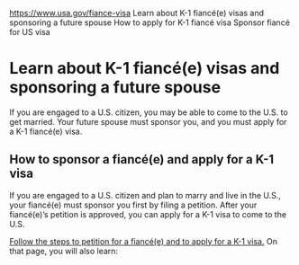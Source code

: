 

https://www.usa.gov/fiance-visa
Learn about K-1 fiancé(e) visas and sponsoring a future spouse
How to apply for K-1 fiancé visa
Sponsor fiancé for US visa

Learn about K-1 fiancé(e) visas and sponsoring a future spouse
===============================================================

If you are engaged to a U.S. citizen, you may be able to come to the U.S. to get married. Your future spouse must sponsor you, and you must apply for a K-1 fiancé(e) visa.

**How to sponsor a fiancé(e) and apply for a K-1 visa**
--------------------------------------------------------

If you are engaged to a U.S. citizen and plan to marry and live in the U.S., your fiancé(e) must sponsor you first by filing a petition. After your fiancé(e)’s petition is approved, you can apply for a K-1 visa to come to the U.S.

[Follow the steps to petition for a fiancé(e) and to apply for a K-1 visa.](https://travel.state.gov/content/travel/en/us-visas/immigrate/family-immigration/nonimmigrant-visa-for-a-fiance-k-1.html#4)
On that page, you will also learn:
